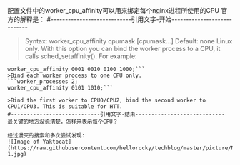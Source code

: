 配置文件中的worker_cpu_affinity可以用来绑定每个nginx进程所使用的CPU
官方的解释是：
#----------------------------引用文字-开始----------------------------
>Syntax: worker_cpu_affinity cpumask [cpumask...]
>Default: none
>Linux only.
>With this option you can bind the worker process to a CPU, it calls sched_setaffinity().
>For example:
```worker_processes 4;
worker_cpu_affinity 0001 0010 0100 1000;```
>Bind each worker process to one CPU only.
```worker_processes 2;
worker_cpu_affinity 0101 1010;```

>Bind the first worker to CPU0/CPU2, bind the second worker to CPU1/CPU3. This is suitable for HTT.
#----------------------------引用文字-结束----------------------------
最关键的地方没说清楚，怎样来表示每个CPU？

经过漫天的搜索和多次尝试发现:
![Image of Yaktocat](https://raw.githubusercontent.com/hellorocky/techblog/master/picture/Nginx%E7%9A%84worker_cpu_affinity%E8%AF%A6%E8%A7%A3-1.jpg)
